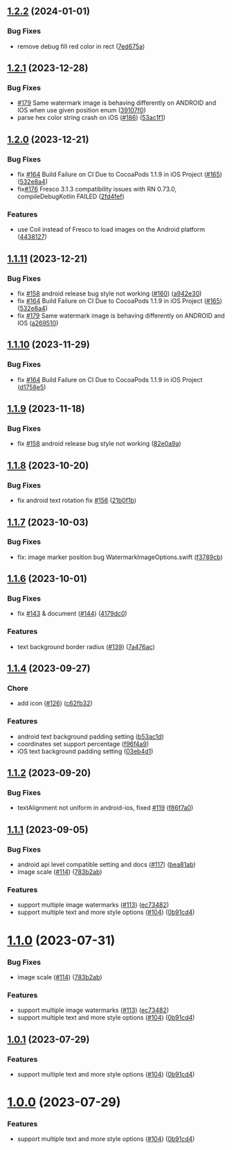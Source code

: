 

## [1.2.2](https://github.com/JimmyDaddy/react-native-image-marker/compare/v1.2.1...v1.2.2) (2024-01-01)

### Bug Fixes

* remove debug  fill red color in rect ([7ed675a](https://github.com/JimmyDaddy/react-native-image-marker/commit/7ed675aea5a4a3d4b42e181ec7ea6bd7327f834e))

## [1.2.1](https://github.com/JimmyDaddy/react-native-image-marker/compare/v1.2.0...v1.2.1) (2023-12-28)

### Bug Fixes

* [#179](https://github.com/JimmyDaddy/react-native-image-marker/issues/179) Same watermark image is behaving differently on ANDROID and IOS when use given position enum ([39107f0](https://github.com/JimmyDaddy/react-native-image-marker/commit/39107f0977a400faf4dc7ed8f94e3877287d9d78))
* parse hex color string crash on iOS ([#186](https://github.com/JimmyDaddy/react-native-image-marker/issues/186)) ([53ac1f1](https://github.com/JimmyDaddy/react-native-image-marker/commit/53ac1f14461e3007a2e028d0c401a1eed3ddd962))

## [1.2.0](https://github.com/JimmyDaddy/react-native-image-marker/compare/v1.1.8...v1.2.0) (2023-12-21)


### Bug Fixes

* fix [#164](https://github.com/JimmyDaddy/react-native-image-marker/issues/164) Build Failure on CI Due to CocoaPods 1.1.9 in iOS Project ([#165](https://github.com/JimmyDaddy/react-native-image-marker/issues/165)) ([532e8a4](https://github.com/JimmyDaddy/react-native-image-marker/commit/532e8a4d325fd1c30315eac0f1ab81fbf81c144f))
* fix[#176](https://github.com/JimmyDaddy/react-native-image-marker/issues/176) Fresco 3.1.3 compatibility issues with RN 0.73.0, compileDebugKotlin FAILED ([2fd4fef](https://github.com/JimmyDaddy/react-native-image-marker/commit/2fd4feff34e3bf9ada3de0dbb6f9789facbd0500))


### Features

* use Coil instead of Fresco to load images on the Android platform ([4438127](https://github.com/JimmyDaddy/react-native-image-marker/commit/44381276fa2973782f839415f2b3e735d63f93fa))

## [1.1.11](https://github.com/JimmyDaddy/react-native-image-marker/compare/v1.1.8...v1.1.11) (2023-12-21)


### Bug Fixes

*  fix [#158](https://github.com/JimmyDaddy/react-native-image-marker/issues/158) android release bug  style not working ([#160](https://github.com/JimmyDaddy/react-native-image-marker/issues/160)) ([a942e30](https://github.com/JimmyDaddy/react-native-image-marker/commit/a942e30732c61094abc1e95ca5003c883d1e4410))
* fix [#164](https://github.com/JimmyDaddy/react-native-image-marker/issues/164) Build Failure on CI Due to CocoaPods 1.1.9 in iOS Project ([#165](https://github.com/JimmyDaddy/react-native-image-marker/issues/165)) ([532e8a4](https://github.com/JimmyDaddy/react-native-image-marker/commit/532e8a4d325fd1c30315eac0f1ab81fbf81c144f))
* fix [#179](https://github.com/JimmyDaddy/react-native-image-marker/issues/179) Same watermark image is behaving differently on ANDROID and IOS ([a269510](https://github.com/JimmyDaddy/react-native-image-marker/commit/a269510ad8887bb5466493ce304714d01f067c6a))

## [1.1.10](https://github.com/JimmyDaddy/react-native-image-marker/compare/v1.1.8...v1.1.10) (2023-11-29)


### Bug Fixes

* fix  [#164](https://github.com/JimmyDaddy/react-native-image-marker/issues/164) Build Failure on CI Due to CocoaPods 1.1.9 in iOS Project ([d1758e5](https://github.com/JimmyDaddy/react-native-image-marker/commit/d1758e528befba9a9d125bad3c9c1b182865c1a5))

## [1.1.9](https://github.com/JimmyDaddy/react-native-image-marker/compare/v1.1.8...v1.1.9) (2023-11-18)

### Bug Fixes

* fix [#158](https://github.com/JimmyDaddy/react-native-image-marker/issues/158) android release bug style not working ([82e0a9a](https://github.com/JimmyDaddy/react-native-image-marker/commit/a942e30732c61094abc1e95ca5003c883d1e4410))


## [1.1.8](https://github.com/JimmyDaddy/react-native-image-marker/compare/v1.1.7...v1.1.8) (2023-10-20)


### Bug Fixes

* fix android text rotation fix [#156](https://github.com/JimmyDaddy/react-native-image-marker/issues/156) ([21b0f1b](https://github.com/JimmyDaddy/react-native-image-marker/commit/21b0f1b69808f4e3d741bfe668ef357a05155adf))

## [1.1.7](https://github.com/JimmyDaddy/react-native-image-marker/compare/v1.1.6...v1.1.7) (2023-10-03)


### Bug Fixes

* fix: image marker position bug WatermarkImageOptions.swift ([f3789cb](https://github.com/JimmyDaddy/react-native-image-marker/pull/149/commits/f3789cba1dd42f5896531bb1deb665acc3fc2fc4))


## [1.1.6](https://github.com/JimmyDaddy/react-native-image-marker/compare/v1.1.1...v1.1.6) (2023-10-01)


### Bug Fixes

* fix [#143](https://github.com/JimmyDaddy/react-native-image-marker/issues/143) & document ([#144](https://github.com/JimmyDaddy/react-native-image-marker/issues/144)) ([4179dc0](https://github.com/JimmyDaddy/react-native-image-marker/commit/4179dc08f737875e7bed857cf3b5dfd5b0c5dfbb))


### Features

* text background border radius ([#139](https://github.com/JimmyDaddy/react-native-image-marker/issues/139)) ([7a476ac](https://github.com/JimmyDaddy/react-native-image-marker/commit/7a476ac9ec650fa46db2efbfcf123e9ee0dba737))


## [1.1.4](https://github.com/JimmyDaddy/react-native-image-marker/compare/v1.1.1...v1.1.4) (2023-09-27)


### Chore

* add icon ([#126](https://github.com/JimmyDaddy/react-native-image-marker/issues/126)) ([c62fb32](https://github.com/JimmyDaddy/react-native-image-marker/commit/c62fb32c3b790d7c2c447fa26f1605f8ace52d5b))


### Features

* android text background padding setting ([b53ac1d](https://github.com/JimmyDaddy/react-native-image-marker/commit/b53ac1ddb5e1c53f8cd9601898327b82699be3e9))
* coordinates set support percentage ([f96f4a9](https://github.com/JimmyDaddy/react-native-image-marker/commit/f96f4a93da70b7ea2fb7582a117b986d9ff228dc))
* iOS text background padding setting ([03eb4d1](https://github.com/JimmyDaddy/react-native-image-marker/commit/03eb4d195a01fe86df69cb51baacd62695bd6398))

## [1.1.2](https://github.com/JimmyDaddy/react-native-image-marker/compare/v1.1.1...v1.1.2) (2023-09-20)


### Bug Fixes

*  textAlignment not uniform in android-ios,  fixed [#119](https://github.com/JimmyDaddy/react-native-image-marker/issues/119) ([f86f7a0](https://github.com/JimmyDaddy/react-native-image-marker/commit/f86f7a0dcea16b555ddf8107c498daa21d8727cb))

## [1.1.1](https://github.com/JimmyDaddy/react-native-image-marker/compare/v0.9.2...v1.1.1) (2023-09-05)


### Bug Fixes

* android api level compatible setting and docs ([#117](https://github.com/JimmyDaddy/react-native-image-marker/issues/117)) ([bea81ab](https://github.com/JimmyDaddy/react-native-image-marker/commit/bea81abda1355b7633a2e107f2e0a4e4237d3746))
* image scale ([#114](https://github.com/JimmyDaddy/react-native-image-marker/issues/114)) ([783b2ab](https://github.com/JimmyDaddy/react-native-image-marker/commit/783b2abc36586c6f6087295682a348b6c9010d17))


### Features

* support multiple image watermarks ([#113](https://github.com/JimmyDaddy/react-native-image-marker/issues/113)) ([ec73482](https://github.com/JimmyDaddy/react-native-image-marker/commit/ec73482f7f2fd8518845c19a549fc589aff28445))
* support multiple text and more style options ([#104](https://github.com/JimmyDaddy/react-native-image-marker/issues/104)) ([0b91cd4](https://github.com/JimmyDaddy/react-native-image-marker/commit/0b91cd4baaf2f664f908483b225509e443f9bae7))

# [1.1.0](https://github.com/JimmyDaddy/react-native-image-marker/compare/v0.9.2...v1.1.0) (2023-07-31)


### Bug Fixes

* image scale ([#114](https://github.com/JimmyDaddy/react-native-image-marker/issues/114)) ([783b2ab](https://github.com/JimmyDaddy/react-native-image-marker/commit/783b2abc36586c6f6087295682a348b6c9010d17))


### Features

* support multiple image watermarks ([#113](https://github.com/JimmyDaddy/react-native-image-marker/issues/113)) ([ec73482](https://github.com/JimmyDaddy/react-native-image-marker/commit/ec73482f7f2fd8518845c19a549fc589aff28445))
* support multiple text and more style options ([#104](https://github.com/JimmyDaddy/react-native-image-marker/issues/104)) ([0b91cd4](https://github.com/JimmyDaddy/react-native-image-marker/commit/0b91cd4baaf2f664f908483b225509e443f9bae7))

## [1.0.1](https://github.com/JimmyDaddy/react-native-image-marker/compare/v0.9.2...v1.0.1) (2023-07-29)


### Features

* support multiple text and more style options ([#104](https://github.com/JimmyDaddy/react-native-image-marker/issues/104)) ([0b91cd4](https://github.com/JimmyDaddy/react-native-image-marker/commit/0b91cd4baaf2f664f908483b225509e443f9bae7))

# [1.0.0](https://github.com/JimmyDaddy/react-native-image-marker/compare/v0.9.2...v1.0.0) (2023-07-29)


### Features

* support multiple text and more style options ([#104](https://github.com/JimmyDaddy/react-native-image-marker/issues/104)) ([0b91cd4](https://github.com/JimmyDaddy/react-native-image-marker/commit/0b91cd4baaf2f664f908483b225509e443f9bae7))